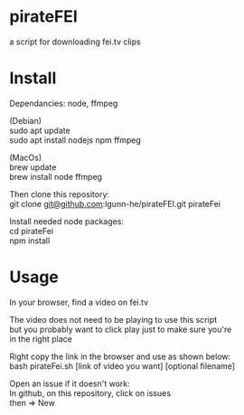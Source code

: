 # pirateFEI  
a script for downloading fei.tv clips  
  
# Install  
Dependancies: node, ffmpeg  
  
(Debian)  
sudo apt update  
sudo apt install nodejs npm ffmpeg  
  
(MacOs)  
brew update  
brew install node ffmpeg  
  
  
Then clone this repository:  
git clone git@github.com:lgunn-he/pirateFEI.git pirateFei  
  
Install needed node packages:  
cd pirateFei  
npm install  
  
  
# Usage  
In your browser, find a video on fei.tv  
  
The video does not need to be playing to use this script  
but you probably want to click play just to make sure you're  
in the right place  
  
Right copy the link in the browser and use as shown below:  
bash pirateFei.sh [link of video you want] [optional filename]  
  
Open an issue if it doesn't work:  
In github, on this repository, click on issues  
then => New  
